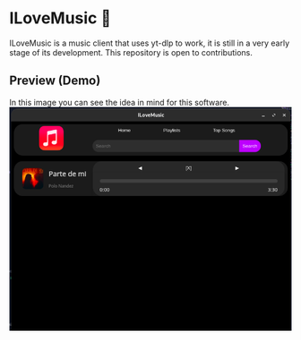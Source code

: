 # ILoveMusic 🎵
ILoveMusic is a music client that uses yt-dlp to work, it is still in a very early stage of its development. This repository is open to contributions.

## Preview (Demo)
In this image you can see the idea in mind for this software.
![ILoveMusic Preview Image](https://github.com/RonaldZav/ILoveMusic/blob/main/.github/images/demo.png?raw=true)